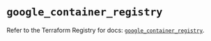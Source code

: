 # `google_container_registry`

Refer to the Terraform Registry for docs: [`google_container_registry`](https://registry.terraform.io/providers/hashicorp/google/6.22.0/docs/resources/container_registry).
